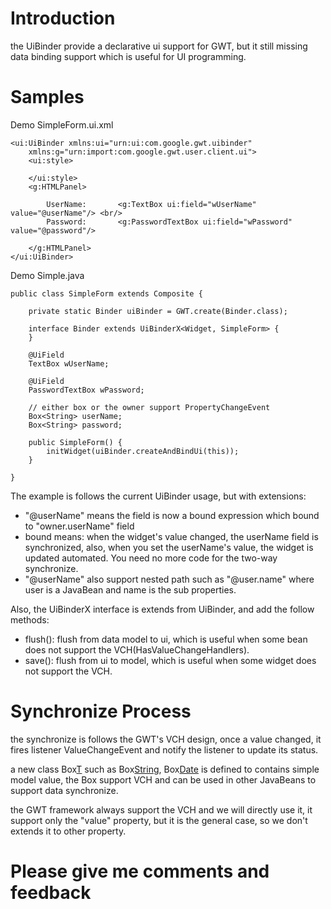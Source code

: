 # Introduction #

the UiBinder provide a declarative ui support for GWT, but it still missing data binding support which is useful for UI programming.

# Samples #

Demo SimpleForm.ui.xml
```
<ui:UiBinder xmlns:ui="urn:ui:com.google.gwt.uibinder"
	xmlns:g="urn:import:com.google.gwt.user.client.ui">
	<ui:style>
		
	</ui:style>
	<g:HTMLPanel>
		
		UserName:		<g:TextBox ui:field="wUserName" value="@userName"/> <br/>
		Password:		<g:PasswordTextBox ui:field="wPassword" value="@password"/>
	
	</g:HTMLPanel>
</ui:UiBinder> 
```
Demo Simple.java
```
public class SimpleForm extends Composite {

	private static Binder uiBinder = GWT.create(Binder.class);

	interface Binder extends UiBinderX<Widget, SimpleForm> {
	}

	@UiField
	TextBox wUserName;

	@UiField
	PasswordTextBox wPassword;

	// either box or the owner support PropertyChangeEvent
	Box<String> userName;
	Box<String> password;

	public SimpleForm() {
		initWidget(uiBinder.createAndBindUi(this));
	}

}
```

The example is follows the current UiBinder usage, but with extensions:
  * "@userName" means the field is now a bound expression which bound to "owner.userName" field
  * bound means: when the widget's value changed, the userName field is synchronized, also, when you set the userName's value, the widget is updated automated. You need no more code for the two-way synchronize.
  * "@userName" also support nested path such as "@user.name" where user is a JavaBean and name is the sub properties.

Also, the UiBinderX interface is extends from UiBinder, and add the follow methods:
  * flush(): flush from data model to ui, which is useful when some bean does not support the VCH(HasValueChangeHandlers).
  * save(): flush from ui to model, which is useful when some widget does not support the VCH.

# Synchronize Process #
the synchronize is follows the GWT's VCH design, once a value changed, it fires listener ValueChangeEvent and notify the listener to update its status.

a new class Box[T](T.md) such as Box[String](String.md), Box[Date](Date.md) is defined to contains simple model value, the Box support VCH and can be used in other JavaBeans to support data synchronize.

the GWT framework always support the VCH and we will directly use it, it support only the "value" property, but it is the general case, so we don't extends it to other property.


# Please give me comments and feedback #